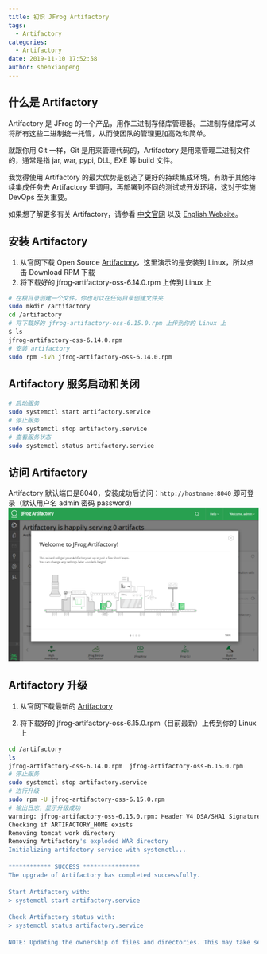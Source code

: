 ```yaml
---
title: 初识 JFrog Artifactory
tags:
  - Artifactory
categories:
  - Artifactory
date: 2019-11-10 17:52:58
author: shenxianpeng
---
```


## 什么是 Artifactory

Artifactory 是 JFrog 的一个产品，用作二进制存储库管理器。二进制存储库可以将所有这些二进制统一托管，从而使团队的管理更加高效和简单。

就跟你用 Git 一样，Git 是用来管理代码的，Artifactory 是用来管理二进制文件的，通常是指 jar, war, pypi, DLL, EXE 等 build 文件。

我觉得使用 Artifactory 的最大优势是创造了更好的持续集成环境，有助于其他持续集成任务去 Artifactory 里调用，再部署到不同的测试或开发环境，这对于实施 DevOps 至关重要。

如果想了解更多有关 Artifactory，请参看 [中文官网](https://www.jfrogchina.com/) 以及 [English Website](https://jfrog.com/artifactory/)。

## 安装 Artifactory

1. 从官网下载 Open Source [Artifactory](https://jfrog.com/open-source/#artifactory)，这里演示的是安装到 Linux，所以点击 Download RPM 下载
2. 将下载好的 jfrog-artifactory-oss-6.14.0.rpm 上传到 Linux 上

```bash
# 在根目录创建一个文件，你也可以在任何目录创建文件夹
sudo mkdir /artifactory
cd /artifactory
# 将下载好的 jfrog-artifactory-oss-6.15.0.rpm 上传到你的 Linux 上
$ ls
jfrog-artifactory-oss-6.14.0.rpm
# 安装 artifactory
sudo rpm -ivh jfrog-artifactory-oss-6.14.0.rpm
```

## Artifactory 服务启动和关闭

```bash
# 启动服务
sudo systemctl start artifactory.service
# 停止服务
sudo systemctl stop artifactory.service
# 查看服务状态
sudo systemctl status artifactory.service
```

## 访问 Artifactory

Artifactory 默认端口是8040，安装成功后访问：`http://hostname:8040` 即可登录（默认用户名 admin 密码 password）
![Artifactory 首页](Artifactory-install-and-upgrade/homepage.png)

## Artifactory 升级

1. 从官网下载最新的 [Artifactory](https://jfrog.com/open-source/#artifactory)

2. 将下载好的 jfrog-artifactory-oss-6.15.0.rpm（目前最新）上传到你的 Linux 上

```bash
cd /artifactory
ls
jfrog-artifactory-oss-6.14.0.rpm  jfrog-artifactory-oss-6.15.0.rpm
# 停止服务
sudo systemctl stop artifactory.service
# 进行升级
sudo rpm -U jfrog-artifactory-oss-6.15.0.rpm
# 输出日志，显示升级成功
warning: jfrog-artifactory-oss-6.15.0.rpm: Header V4 DSA/SHA1 Signature, key ID d7639232: NOKEY
Checking if ARTIFACTORY_HOME exists
Removing tomcat work directory
Removing Artifactory's exploded WAR directory
Initializing artifactory service with systemctl...

************ SUCCESS ****************
The upgrade of Artifactory has completed successfully.

Start Artifactory with:
> systemctl start artifactory.service

Check Artifactory status with:
> systemctl status artifactory.service

NOTE: Updating the ownership of files and directories. This may take several minutes. Do not stop the installation/upgrade process.
```
